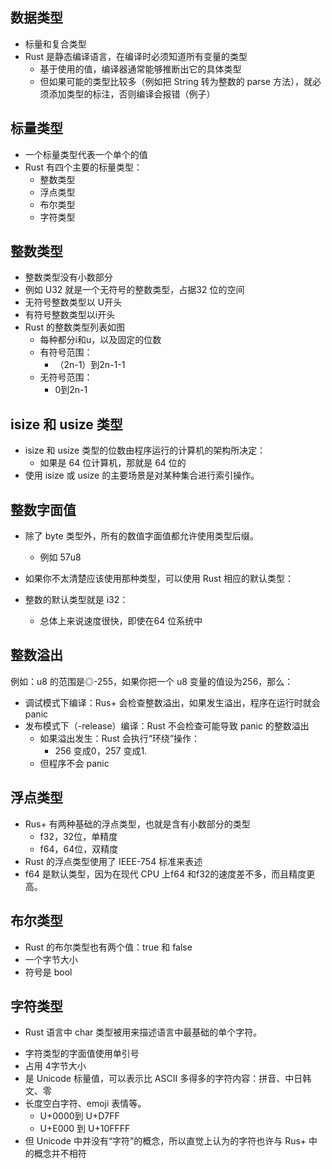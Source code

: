 ## 数据类型
+ 标量和复合类型
+ Rust 是静态编译语言，在编译时必须知道所有变量的类型
  + 基于使用的值，编译器通常能够推断出它的具体类型
  + 但如果可能的类型比较多（例如把 String 转为整数的 parse 方法），就必须添加类型的标注，否则编译会报错（例子）



## 标量类型

+ 一个标量类型代表一个单个的值
+ Rust 有四个主要的标量类型：
  + 整数类型
  + 浮点类型
  + 布尔类型
  + 字符类型


## 整数类型
- 整数类型没有小数部分
- 例如 U32 就是一个无符号的整数类型，占据32 位的空间
- 无符号整数类型以 U开头
- 有符号整数类型以i开头
- Rust 的整数类型列表如图
  - 每种都分i和u，以及固定的位数
  - 有符号范围：
    - （2n-1）到2n-1-1
  - 无符号范围：
    - 0到2n-1


## isize 和 usize 类型 
+ isize 和 usize 类型的位数由程序运行的计算机的架构所决定：
  + 如果是 64 位计算机，那就是 64 位的
+ 使用 isize 或 usize 的主要场景是对某种集合进行索引操作。


## 整数字面值

+ 除了 byte 类型外，所有的数值字面值都允许使用类型后缀。
  + 例如 57u8

+ 如果你不太清楚应该使用那种类型，可以使用 Rust 相应的默认类型：

+ 整数的默认类型就是 i32：
  + 总体上来说速度很快，即使在64 位系统中


## 整数溢出
例如：u8 的范围是◎-255，如果你把一个 u8 变量的值设为256，那么：
+ 调试模式下编译：Rus+ 会检查整数溢出，如果发生溢出，程序在运行时就会 panic
+ 发布模式下（-release）编译：Rust 不会检查可能导致 panic 的整数溢出
  + 如果溢出发生：Rust 会执行“环绕”操作：
    + 256 变成0，257 变成1.
  + 但程序不会 panic



## 浮点类型
- Rus+ 有两种基础的浮点类型，也就是含有小数部分的类型
  - f32，32位，单精度
  - f64，64位，双精度
- Rust 的浮点类型使用了 IEEE-754 标准来表述
- f64 是默认类型，因为在现代 CPU 上f64 和f32的速度差不多，而且精度更高。

## 布尔类型
+ Rust 的布尔类型也有两个值：true 和 false
+ 一个字节大小
+ 符号是 bool


## 字符类型
+ Rust 语言中 char 类型被用来描述语言中最基础的单个字符。
- 字符类型的字面值使用单引号
- 占用 4字节大小
- 是 Unicode 标量值，可以表示比 ASCII 多得多的字符内容：拼音、中日韩文、零
- 长度空白字符、emoji 表情等。
  - U+0000到 U+D7FF
  - U+E000 到 U+10FFFF
- 但 Unicode 中并没有“字符”的概念，所以直觉上认为的字符也许与 Rus+ 中的概念并不相符

  


